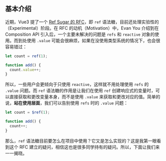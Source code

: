 ## 基本介绍

近期，Vue3 提了一个 [Ref Sugar 的 RFC](https://github.com/vuejs/rfcs/discussions/369)，即 `ref` 语法糖，目前还处理实验性的（Experimental）阶段。在 RFC 的动机（Motivation）中，Evan You 介绍到在 Composition API 引入后，一个主要未解决的问题是 `refs` 和 `reactive` 对象的使用。而到处使用 `.value` 可能会很麻烦，如果在没使用类型系统的情况下，也会很容易错过：

```javascript
let count = ref(1);

function add() {
  count.value++;
}
```

所以，一些用户会更倾向于只使用 `reactive`，这样就不用处理使用 `refs` 的 `.value` 问题。而 `ref` 语法糖的作用是让我们在使用 `ref` 创建响应式的变量时，可以直接获取和更改变量本身，而不是使用 `.value` 来获取和更改对应的值。简单的说，**站在使用层面**，我们可以告别使用 `refs` 时的 `.value` 问题：

```javascript
let count = $ref(1);

function add() {
  count++;
}
```

那么，`ref` 语法糖目前要怎么在项目中使用？它又是怎么实现的？这是我第一眼看到这个 RFC 建立的疑问，相信这也是很多同学持有的疑问。所以，下面让我们来一一揭晓。
